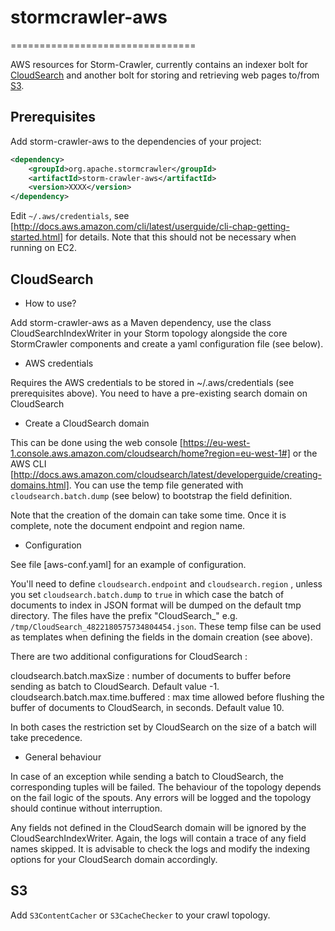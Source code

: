 # stormcrawler-aws
================================

AWS resources for Storm-Crawler, currently contains an indexer bolt for [CloudSearch](https://aws.amazon.com/cloudsearch/) and another bolt for storing and retrieving web pages to/from [S3](https://aws.amazon.com/s3/).

## Prerequisites

Add storm-crawler-aws to the dependencies of your project\:

```xml
<dependency>
    <groupId>org.apache.stormcrawler</groupId>
    <artifactId>storm-crawler-aws</artifactId>
    <version>XXXX</version>
</dependency>
```
Edit `~/.aws/credentials`, see [http://docs.aws.amazon.com/cli/latest/userguide/cli-chap-getting-started.html] for details. Note that this should not be necessary when running on EC2.


## CloudSearch

* How to use?

Add storm-crawler-aws as a Maven dependency, use the class CloudSearchIndexWriter in your Storm topology alongside the core StormCrawler components and create a yaml configuration file (see below).

* AWS credentials 

Requires the AWS credentials to be stored in ~/.aws/credentials (see prerequisites above). You need to have a pre-existing search domain on CloudSearch 

* Create a CloudSearch domain

This can be done using the web console [https://eu-west-1.console.aws.amazon.com/cloudsearch/home?region=eu-west-1#] or the AWS CLI [http://docs.aws.amazon.com/cloudsearch/latest/developerguide/creating-domains.html]. You can use the temp file generated with `cloudsearch.batch.dump` (see below) to bootstrap the field definition. 

Note that the creation of the domain can take some time. Once it is complete, note the document endpoint and region name.

* Configuration

See file [aws-conf.yaml] for an example of configuration. 

You'll need to define `cloudsearch.endpoint` and `cloudsearch.region` , unless you set `cloudsearch.batch.dump` to `true` in which case the batch of documents to index in JSON format will be dumped on the default tmp directory. The files have the prefix "CloudSearch_" e.g. `/tmp/CloudSearch_4822180575734804454.json`. These temp filse can be used as templates when defining the fields in the domain creation (see above).

There are two additional configurations for CloudSearch \:

cloudsearch.batch.maxSize \: number of documents to buffer before sending as batch to CloudSearch. Default value -1.
cloudsearch.batch.max.time.buffered \: max time allowed before flushing the buffer of documents to CloudSearch, in seconds. Default value 10.

In both cases the restriction set by CloudSearch on the size of a batch will take precedence. 
  
* General behaviour

In case of an exception while sending a batch to CloudSearch, the corresponding tuples will be failed. The behaviour of the topology depends on the fail logic of the spouts. Any errors will be logged and the topology should continue without interruption.

Any fields not defined in the CloudSearch domain will be ignored by the CloudSearchIndexWriter. Again, the logs will contain a trace of any field names skipped. It is advisable to check the logs and modify the indexing options for your CloudSearch domain accordingly.

## S3

Add `S3ContentCacher` or `S3CacheChecker` to your crawl topology.


